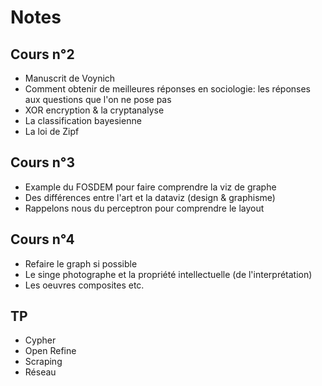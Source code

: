 # Notes

## Cours n°2

* Manuscrit de Voynich
* Comment obtenir de meilleures réponses en sociologie: les réponses aux questions que l'on ne pose pas
* XOR encryption & la cryptanalyse
* La classification bayesienne
* La loi de Zipf

## Cours n°3

* Example du FOSDEM pour faire comprendre la viz de graphe
* Des différences entre l'art et la dataviz (design & graphisme)
* Rappelons nous du perceptron pour comprendre le layout

## Cours n°4

* Refaire le graph si possible
* Le singe photographe et la propriété intellectuelle (de l'interprétation)
* Les oeuvres composites etc.

## TP

* Cypher
* Open Refine
* Scraping
* Réseau
